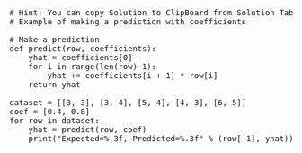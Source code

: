 <pre class="file" data-target="clipboard">
# Hint: You can copy Solution to ClipBoard from Solution Tab
# Example of making a prediction with coefficients

# Make a prediction
def predict(row, coefficients):
	yhat = coefficients[0]
	for i in range(len(row)-1):
		yhat += coefficients[i + 1] * row[i]
	return yhat

dataset = [[3, 3], [3, 4], [5, 4], [4, 3], [6, 5]]
coef = [0.4, 0.8]
for row in dataset:
	yhat = predict(row, coef)
	print("Expected=%.3f, Predicted=%.3f" % (row[-1], yhat))

</pre>